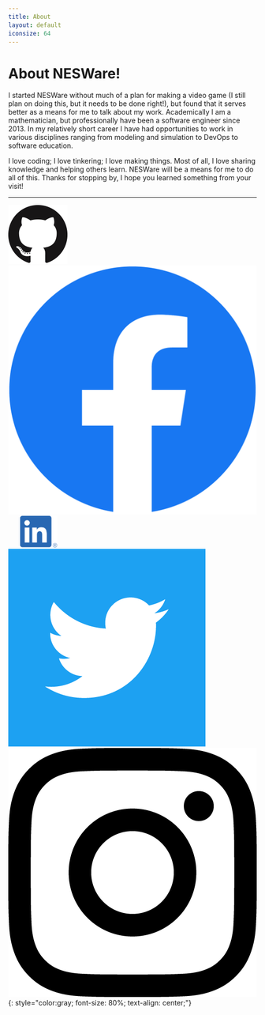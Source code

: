```yaml
---
title: About
layout: default
iconsize: 64
---
```


# About NESWare!

I started NESWare without much of a plan for making a video game (I still plan on doing this, but it needs to be done right!), but found that it serves better as a means for me to talk about my work. Academically I am a mathematician, but professionally have been a software engineer since 2013. In my relatively short career I have had opportunities to work in various disciplines ranging from modeling and simulation to DevOps to software education.

I love coding; I love tinkering; I love making things. Most of all, I love sharing knowledge and helping others learn. NESWare will be a means for me to do all of this. Thanks for stopping by, I hope you learned something from your visit!

---

[<img src="/assets/images/github/GitHub-Mark-120px-plus.png" width="{{ page.iconsize }}" height="{{ page.iconsize }}">](https://github.com/NESWare)
&nbsp;&nbsp;&nbsp;&nbsp;&nbsp;
[<img src="/assets/images/facebook/f_logo_RGB-Blue_512.png" width="{{ page.iconsize }}" height="{{ page.iconsize }}">](https://www.facebook.com/nesware/)
&nbsp;&nbsp;&nbsp;&nbsp;&nbsp;
[<img src="/assets/images/linkedin/LI-In-Bug.png" width="75" height="{{ page.iconsize }}">](https://www.linkedin.com/company/nesware)
&nbsp;&nbsp;&nbsp;&nbsp;&nbsp;
[<img src="/assets/images/twitter/Twitter_Logo_WhiteOnBlue.png" width="{{ page.iconsize }}" height="{{ page.iconsize }}">](https://twitter.com/nesware)
&nbsp;&nbsp;&nbsp;&nbsp;&nbsp;
[<img src="/assets/images/instagram/glyph-logo_May2016.png" width="{{ page.iconsize }}" height="{{ page.iconsize }}">](https://www.instagram.com/nesware.io)
{: style="color:gray; font-size: 80%; text-align: center;"}